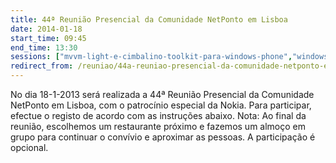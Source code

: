 ```yaml
---
title: 44ª Reunião Presencial da Comunidade NetPonto em Lisboa
date: 2014-01-18
start_time: 09:45
end_time: 13:30
sessions: ["mvvm-light-e-cimbalino-toolkit-para-windows-phone","windows-8-1-with-html-js"]
redirect_from: /reuniao/44a-reuniao-presencial-da-comunidade-netponto-em-lisboa/
---
```

No dia 18-1-2013 será realizada a 44ª Reunião Presencial da Comunidade NetPonto em Lisboa, com o patrocínio especial da Nokia. Para participar, efectue o registo de acordo com as instruções abaixo.
Nota: Ao final da reunião, escolhemos um restaurante próximo e fazemos um almoço em grupo para continuar o convívio e aproximar as pessoas. A participação é opcional.